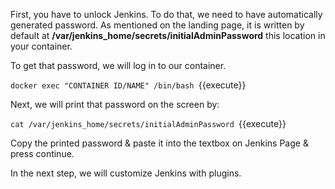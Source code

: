 First, you have to unlock Jenkins. To do that, we need to have automatically generated password.
As mentioned on the landing page, it is written by default at **/var/jenkins_home/secrets/initialAdminPassword** this location in your container.

To get that password, we will log in to our container.

`docker exec "CONTAINER ID/NAME" /bin/bash
`{{execute}}

Next, we will print that password on the screen by:

`cat /var/jenkins_home/secrets/initialAdminPassword
`{{execute}}

Copy the printed password & paste it into the textbox on Jenkins Page & press continue.

In the next step, we will customize Jenkins with plugins.